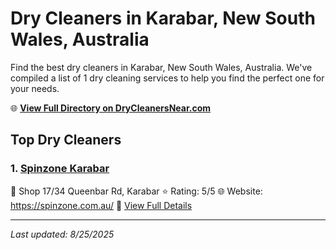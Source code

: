 # Dry Cleaners in Karabar, New South Wales, Australia

Find the best dry cleaners in Karabar, New South Wales, Australia. We've compiled a list of 1 dry cleaning services to help you find the perfect one for your needs.

🌐 **[View Full Directory on DryCleanersNear.com](https://drycleanersnear.com/city/Australia/New%20South%20Wales/Karabar)**

## Top Dry Cleaners

### 1. [Spinzone Karabar](https://drycleanersnear.com/dryCleaner/68a289c4e025a3a8d28d3d63/spinzone-karabar)
📍 Shop 17/34 Queenbar Rd, Karabar
⭐ Rating: 5/5
🌐 Website: https://spinzone.com.au/
🔗 [View Full Details](https://drycleanersnear.com/dryCleaner/68a289c4e025a3a8d28d3d63/spinzone-karabar)


---

*Last updated: 8/25/2025*
